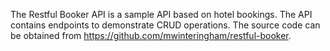 The Restful Booker API is a sample API based on hotel bookings. The API contains endpoints to demonstrate CRUD operations. The source code can be obtained from https://github.com/mwinteringham/restful-booker.
